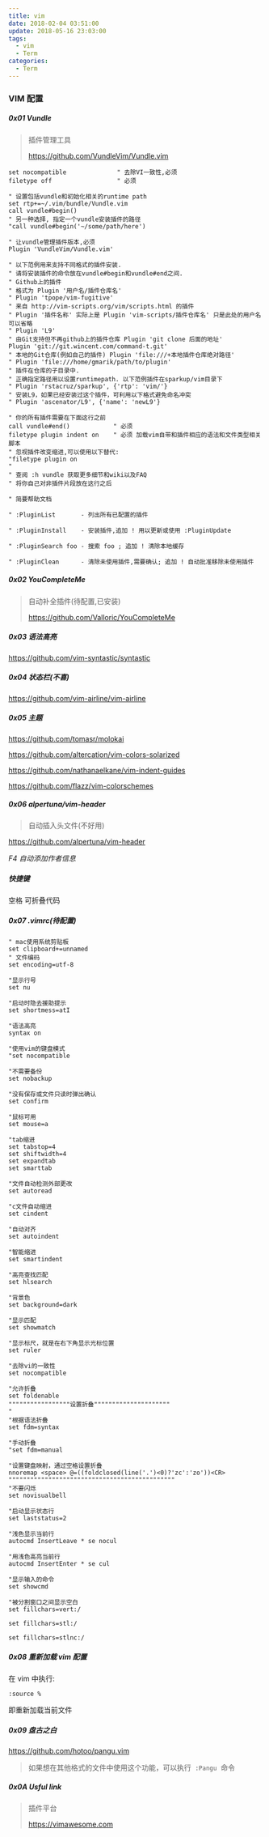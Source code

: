 ```yaml
---
title: vim
date: 2018-02-04 03:51:00
update: 2018-05-16 23:03:00
tags:
  - vim
  - Term
categories:
  - Term
---
```


### VIM 配置

##### 0x01 Vundle

> 插件管理工具
>
> <https://github.com/VundleVim/Vundle.vim>

```basic
set nocompatible              " 去除VI一致性,必须
filetype off                  " 必须

" 设置包括vundle和初始化相关的runtime path
set rtp+=~/.vim/bundle/Vundle.vim
call vundle#begin()
" 另一种选择, 指定一个vundle安装插件的路径
"call vundle#begin('~/some/path/here')

" 让vundle管理插件版本,必须
Plugin 'VundleVim/Vundle.vim'

" 以下范例用来支持不同格式的插件安装.
" 请将安装插件的命令放在vundle#begin和vundle#end之间.
" Github上的插件
" 格式为 Plugin '用户名/插件仓库名'
" Plugin 'tpope/vim-fugitive'
" 来自 http://vim-scripts.org/vim/scripts.html 的插件
" Plugin '插件名称' 实际上是 Plugin 'vim-scripts/插件仓库名' 只是此处的用户名可以省略
" Plugin 'L9'
" 由Git支持但不再github上的插件仓库 Plugin 'git clone 后面的地址'
Plugin 'git://git.wincent.com/command-t.git'
" 本地的Git仓库(例如自己的插件) Plugin 'file:///+本地插件仓库绝对路径'
" Plugin 'file:///home/gmarik/path/to/plugin'
" 插件在仓库的子目录中.
" 正确指定路径用以设置runtimepath. 以下范例插件在sparkup/vim目录下
" Plugin 'rstacruz/sparkup', {'rtp': 'vim/'}
" 安装L9，如果已经安装过这个插件，可利用以下格式避免命名冲突
" Plugin 'ascenator/L9', {'name': 'newL9'}

" 你的所有插件需要在下面这行之前
call vundle#end()            " 必须
filetype plugin indent on    " 必须 加载vim自带和插件相应的语法和文件类型相关脚本
" 忽视插件改变缩进,可以使用以下替代:
"filetype plugin on
"
" 查阅 :h vundle 获取更多细节和wiki以及FAQ
" 将你自己对非插件片段放在这行之后
```

```basic
" 简要帮助文档

" :PluginList       - 列出所有已配置的插件

" :PluginInstall    - 安装插件,追加 ! 用以更新或使用 :PluginUpdate

" :PluginSearch foo - 搜索 foo ; 追加 ! 清除本地缓存

" :PluginClean      - 清除未使用插件,需要确认; 追加 ! 自动批准移除未使用插件
```

##### 0x02 YouCompleteMe

> 自动补全插件(待配置,已安装)
>
> <https://github.com/Valloric/YouCompleteMe>

##### 0x03 语法高亮

<https://github.com/vim-syntastic/syntastic>

##### 0x04 状态栏(不喜)

<https://github.com/vim-airline/vim-airline>

##### 0x05 主题

<https://github.com/tomasr/molokai>

<https://github.com/altercation/vim-colors-solarized>

<https://github.com/nathanaelkane/vim-indent-guides>

<https://github.com/flazz/vim-colorschemes>

##### 0x06 alpertuna/vim-header

> 自动插入头文件(不好用)

<https://github.com/alpertuna/vim-header>

_F4 自动添加作者信息_

##### 快捷键

空格 可折叠代码

##### 0x07 .vimrc(待配置)

```basic
" mac使用系统剪贴板
set clipboard+=unnamed
" 文件编码
set encoding=utf-8
```

```basic
"显示行号
set nu

"启动时隐去援助提示
set shortmess=atI

"语法高亮
syntax on

"使用vim的键盘模式
"set nocompatible

"不需要备份
set nobackup

"没有保存或文件只读时弹出确认
set confirm

"鼠标可用
set mouse=a

"tab缩进
set tabstop=4
set shiftwidth=4
set expandtab
set smarttab

"文件自动检测外部更改
set autoread

"c文件自动缩进
set cindent

"自动对齐
set autoindent

"智能缩进
set smartindent

"高亮查找匹配
set hlsearch

"背景色
set background=dark

"显示匹配
set showmatch

"显示标尺，就是在右下角显示光标位置
set ruler

"去除vi的一致性
set nocompatible

"允许折叠
set foldenable
"""""""""""""""""设置折叠"""""""""""""""""""""
"
"根据语法折叠
set fdm=syntax

"手动折叠
"set fdm=manual

"设置键盘映射，通过空格设置折叠
nnoremap <space> @=((foldclosed(line('.')<0)?'zc':'zo'))<CR>
""""""""""""""""""""""""""""""""""""""""""""""
"不要闪烁
set novisualbell

"启动显示状态行
set laststatus=2

"浅色显示当前行
autocmd InsertLeave * se nocul

"用浅色高亮当前行
autocmd InsertEnter * se cul

"显示输入的命令
set showcmd

"被分割窗口之间显示空白
set fillchars=vert:/

set fillchars=stl:/

set fillchars=stlnc:/
```

##### 0x08 重新加载 vim 配置

在 vim 中执行:

```basic
:source %
```

即重新加载当前文件

##### 0x09 盘古之白

<https://github.com/hotoo/pangu.vim>

> 如果想在其他格式的文件中使用这个功能，可以执行  `:Pangu`  命令

##### 0x0A Usful link

> 插件平台
>
> <https://vimawesome.com>
